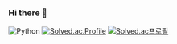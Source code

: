 ### Hi there 👋
![Python](https://img.shields.io/badge/Python-3776AB.svg?&style=for-the-badge&logo=Python&logoColor=white)
[![Solved.ac.Profile](http://mazassumnida.wtf/api/v2/generate_badge?boj=gofls0710)](http://solved.ac/gofls0710/)
[![Solved.ac프로필](http://mazassumnida.wtf/api/generate_badge?boj=gofls0710)](https://solved.ac/gofls0710)

<!--
**haerinch/haerinch** is a ✨ _special_ ✨ repository because its `README.md` (this file) appears on your GitHub profile.

Here are some ideas to get you started:

- 🔭 I’m currently working on ...
- 🌱 I’m currently learning ...
- 👯 I’m looking to collaborate on ...
- 🤔 I’m looking for help with ...
- 💬 Ask me about ...
- 📫 How to reach me: ...
- 😄 Pronouns: ...
- ⚡ Fun fact: ...
-->
